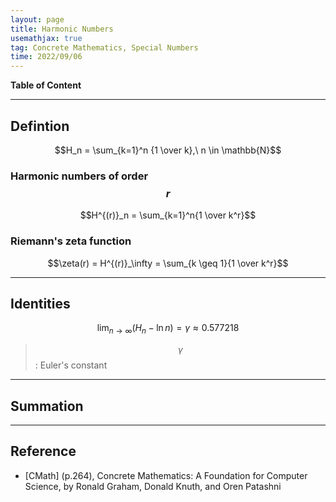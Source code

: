 ```yaml
---
layout: page
title: Harmonic Numbers
usemathjax: true
tag: Concrete Mathematics, Special Numbers
time: 2022/09/06
---
```


**Table of Content**

---

## Defintion

$$H_n = \sum_{k=1}^n {1 \over k},\ n \in \mathbb{N}$$

### Harmonic numbers of order $$r$$

$$H^{(r)}_n = \sum_{k=1}^n{1 \over k^r}$$

### Riemann's zeta function

$$\zeta(r) = H^{(r)}_\infty = \sum_{k \geq 1}{1 \over k^r}$$

---

## Identities

$$\lim_{n \to \infty}(H_n - \ln n) = \gamma \approx 0.577218$$

> $$\gamma$$: Euler's constant

---

## Summation

---



## Reference
- [CMath] (p.264), Concrete Mathematics: A Foundation for Computer Science, by Ronald Graham, Donald Knuth, and Oren Patashni
